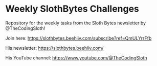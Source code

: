 # Weekly SlothBytes Challenges

Repository for the weekly tasks from the Sloth Bytes newsletter by @TheCodingSloth!

Join here: <https://slothbytes.beehiiv.com/subscribe?ref=QmULYrrFfb>

His newsletter: <https://slothbytes.beehiiv.com/>

His YouTube channel: <https://www.youtube.com/@TheCodingSloth>
